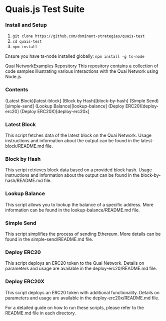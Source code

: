 # Quais.js Test Suite

### Install and Setup

1. `git clone https://github.com/dominant-strategies/quais-test`
2. `cd quais-test`
3. `npm install`

Ensure you have ts-node installed globally:
`npm install -g ts-node`

Quai NetworkExamples Repository
This repository contains a collection of code samples illustrating various interactions with the Quai Network using Node.js.

### Contents
(Latest Block)[latest-block]
(Block by Hash)[block-by-hash]
(Simple Send)[simple-send]
(Lookup Balance)[lookup-balance]
(Deploy ERC20)[deploy-erc20]
(Deploy ERC20X)[deploy-erc20x]

### Latest Block
This script fetches data of the latest block on the Quai Network. Usage instructions and information about the output can be found in the latest-block/README.md file.

### Block by Hash
This script retrieves block data based on a provided block hash. Usage instructions and information about the output can be found in the block-by-hash/README.md file.

### Lookup Balance
This script allows you to lookup the balance of a specific address. More information can be found in the lookup-balance/README.md file.

### Simple Send
This script simplifies the process of sending Ethereum. More details can be found in the simple-send/README.md file.

### Deploy ERC20
This script deploys an ERC20 token to the Quai Network. Details on parameters and usage are available in the deploy-erc20/README.md file.

### Deploy ERC20X
This script deploys an ERC20 token with additional functionality. Details on parameters and usage are available in the deploy-erc20x/README.md file.

For a detailed guide on how to run these scripts, please refer to the README.md file in each directory.

